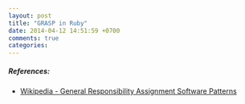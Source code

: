 ```yaml
---
layout: post
title: "GRASP in Ruby"
date: 2014-04-12 14:51:59 +0700
comments: true
categories:
---
```


##### References:

- [Wikipedia - General Responsibility Assignment Software Patterns][1]

[1]: http://en.wikipedia.org/wiki/GRASP_(object-oriented_design)
